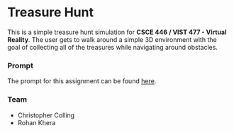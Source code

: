 # Treasure Hunt

This is a simple treasure hunt simulation for **CSCE 446 / VIST 477 - Virtual Reality**. The user gets to walk around a simple 3D environment with the goal of collecting all of the treasures while navigating around obstacles.

### Prompt

The prompt for this assignment can be found [here](prompt.pdf).

### Team
- Christopher Colling
- Rohan Khera
